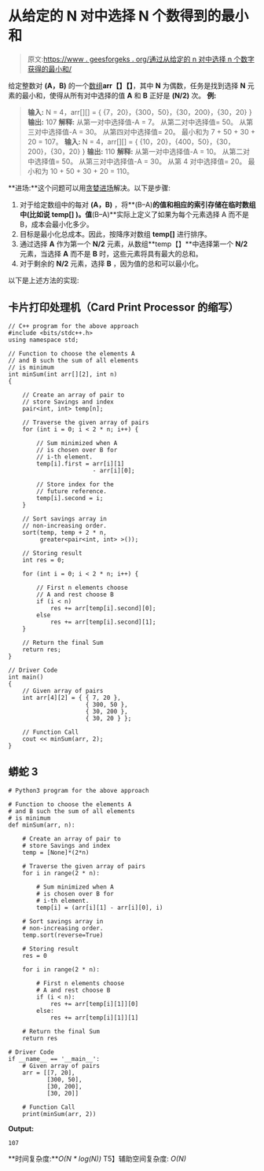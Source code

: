 # 从给定的 N 对中选择 N 个数得到的最小和

> 原文:[https://www . geesforgeks . org/通过从给定的 n 对中选择 n 个数字获得的最小和/](https://www.geeksforgeeks.org/minimum-sum-obtained-by-choosing-n-number-from-given-n-pairs/)

给定整数对 **(A，B)** 的一个[数组](https://www.geeksforgeeks.org/introduction-to-arrays/)**arr【】【】**，其中 **N** 为偶数，任务是找到选择 **N** 元素的最小和，使得从所有对中选择的值 **A** 和 **B** 正好是 **(N/2)** 次。
**例:**

> **输入:** N = 4，arr[][] = { {7，20}，{300，50}，{30，200}，{30，20} }
> **输出:** 107
> **解释:**
> 从第一对中选择值-A = 7。
> 从第二对中选择值= 50。
> 从第三对中选择值-A = 30。
> 从第四对中选择值= 20。
> 最小和为 7 + 50 + 30 + 20 = 107。
> **输入:** N = 4，arr[][] = { {10，20}，{400，50}，{30，200}，{30，20} }
> **输出:** 110
> **解释:**
> 从第一对中选择值-A = 10。
> 从第二对中选择值= 50。
> 从第三对中选择值-A = 30。
> 从第 4 对中选择值= 20。
> 最小和为 10 + 50 + 30 + 20 = 110。

**进场:**这个问题可以用[贪婪进场](https://www.geeksforgeeks.org/greedy-algorithms/)解决。以下是步骤:

1.  对于给定数组中的每对 **(A，B)** ，将**(B–A)**的值和相应的索引存储在临时数组中(比如说 **temp[]** )。值**(B–A)**实际上定义了如果为每个元素选择 A 而不是 B，成本会最小化多少。
2.  目标是最小化总成本。因此，按降序对数组 **temp[]** 进行排序。
3.  通过选择 **A** 作为第一个 **N/2** 元素，从数组**temp【】**中选择第一个 **N/2** 元素，当选择 **A** 而不是 **B** 时，这些元素将具有最大的总和。
4.  对于剩余的 **N/2** 元素，选择 **B** ，因为值的总和可以最小化。

以下是上述方法的实现:

## 卡片打印处理机（Card Print Processor 的缩写）

```
// C++ program for the above approach
#include <bits/stdc++.h>
using namespace std;

// Function to choose the elements A
// and B such the sum of all elements
// is minimum
int minSum(int arr[][2], int n)
{

    // Create an array of pair to
    // store Savings and index
    pair<int, int> temp[n];

    // Traverse the given array of pairs
    for (int i = 0; i < 2 * n; i++) {

        // Sum minimized when A
        // is chosen over B for
        // i-th element.
        temp[i].first = arr[i][1]
                        - arr[i][0];

        // Store index for the
        // future reference.
        temp[i].second = i;
    }

    // Sort savings array in
    // non-increasing order.
    sort(temp, temp + 2 * n,
         greater<pair<int, int> >());

    // Storing result
    int res = 0;

    for (int i = 0; i < 2 * n; i++) {

        // First n elements choose
        // A and rest choose B
        if (i < n)
            res += arr[temp[i].second][0];
        else
            res += arr[temp[i].second][1];
    }

    // Return the final Sum
    return res;
}

// Driver Code
int main()
{
    // Given array of pairs
    int arr[4][2] = { { 7, 20 },
                      { 300, 50 },
                      { 30, 200 },
                      { 30, 20 } };

    // Function Call
    cout << minSum(arr, 2);
}
```

## 蟒蛇 3

```
# Python3 program for the above approach

# Function to choose the elements A
# and B such the sum of all elements
# is minimum
def minSum(arr, n):

    # Create an array of pair to
    # store Savings and index
    temp = [None]*(2*n)

    # Traverse the given array of pairs
    for i in range(2 * n):

        # Sum minimized when A
        # is chosen over B for
        # i-th element.
        temp[i] = (arr[i][1] - arr[i][0], i)

    # Sort savings array in
    # non-increasing order.
    temp.sort(reverse=True)

    # Storing result
    res = 0

    for i in range(2 * n):

        # First n elements choose
        # A and rest choose B
        if (i < n):
            res += arr[temp[i][1]][0]
        else:
            res += arr[temp[i][1]][1]

    # Return the final Sum
    return res

# Driver Code
if __name__ == '__main__':
    # Given array of pairs
    arr = [[7, 20],
           [300, 50],
           [30, 200],
           [30, 20]]

    # Function Call
    print(minSum(arr, 2))
```

**Output:** 

```
107
```

**时间复杂度:***O(N * log(N))*
T5】辅助空间复杂度: *O(N)*